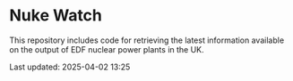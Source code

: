 # Nuke Watch

This repository includes code for retrieving the latest information available on the output of EDF nuclear power plants in the UK.

Last updated: 2025-04-02 13:25